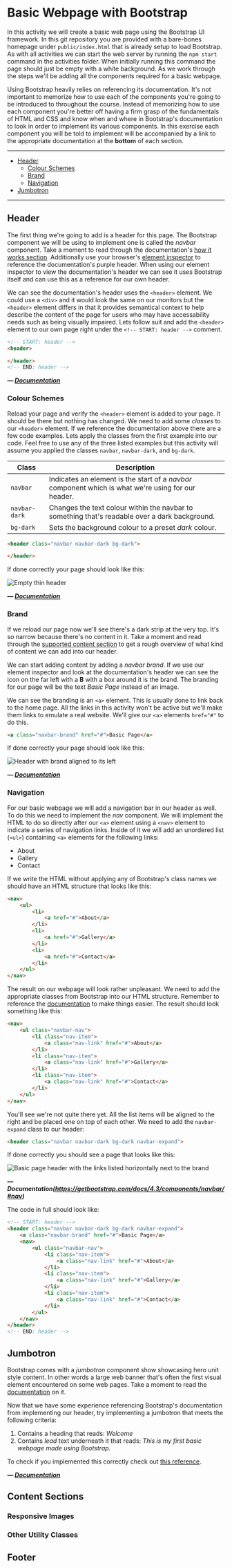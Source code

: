 # Basic Webpage with Bootstrap

In this activity we will create a basic web page using the Bootstrap UI framework. In this git repository you are provided with a bare-bones homepage under `public/index.html` that is already setup to load Bootstrap. As with all activities we can start the web server by running the `npm start` command in the activities folder. When initially running this command the page should just be empty with a white background. As we work through the steps we'll be adding all the components required for a basic webpage.

Using Bootstrap heavily relies on referencing its documentation. It's not important to memorize how to use each of the components you're going to be introduced to throughout the course. Instead of memorizing how to use each component you're better off having a firm grasp of the fundamentals of HTML and CSS and know when and where in Bootstrap's documentation to look in order to implement its various components. In this exercise each component you will be told to implement will be accompanied by a link to the appropriate documentation at the **bottom** of each section.

***
- [Header](#header)
	- [Colour Schemes](#colour-schemes)
	- [Brand](#brand)
	- [Navigation](#navigation)
- [Jumbotron](#jumbotron)
***




## Header

The first thing we're going to add is a header for this page. The Bootstrap component we will be using to implement one is called the _navbar_ component. Take a moment to read through the documentation's [how it works section](https://getbootstrap.com/docs/4.3/components/navbar/#how-it-works). Additionally use your browser's [element inspector](https://developers.google.com/web/tools/chrome-devtools/inspect-styles/) to reference the documentation's purple header. When using our element inspector to view the documentation's header we can see it uses Bootstrap itself and can use this as a reference for our own header.

We can see the documentation's header uses the `<header>` element. We could use a `<div>` and it would look the same on our monitors but the `<header>` element differs in that it provides semantical context to help describe the content of the page for users who may have accessability needs such as being visually impaired. Lets follow suit and add the `<header>` element to our own page right under the `<!-- START: header -->` comment.

```html
<!-- START: header -->
<header>

</header>
<!-- END: header -->
```

***&mdash; [Documentation](https://getbootstrap.com/docs/4.3/components/navbar/)***


### Colour Schemes

Reload your page and verify the `<header>` element is added to your page. It should be there but nothing has changed. We need to add some _classes_ to our `<header>` element. If we reference the documentation above there are a few code examples. Lets apply the classes from the first example into our code. Feel free to use any of the three listed examples but this activity will assume you applied the classes `navbar`, `navbar-dark`, and `bg-dark`.

| Class | Description |
| --- | --- |
| `navbar` | Indicates an element is the start of a _navbar_ component which is what we're using for our header. |
| `navbar-dark` | Changes the text colour within the navbar to something that's readable over a dark background. |
| `bg-dark` | Sets the background colour to a preset _dark_ colour. |

```html
<header class="navbar navbar-dark bg-dark">

</header>
```

If done correctly your page should look like this:

![Empty thin header](.readme-assets/header-empty.png)

***&mdash; [Documentation](https://getbootstrap.com/docs/4.3/components/navbar/#color-schemes)***


### Brand

If we reload our page now we'll see there's a dark strip at the very top. It's so narrow because there's no content in it. Take a moment and read through the [supported content section](https://getbootstrap.com/docs/4.3/components/navbar/#supported-content) to get a rough overview of what kind of content we can add into our header.

We can start adding content by adding a _navbar brand_. If we use our element inspector and look at the documentation's header we can see the icon on the far left with a **B** with a box around it is the brand. The branding for our page will be the text _Basic Page_ instead of an image.

We can see the branding is an `<a>` element. This is usually done to link back to the home page. All the links in this activity won't be active but we'll make them links to emulate a real website. We'll give our `<a>` elements `href="#"` to do this.

```html
<a class="navbar-brand" href="#">Basic Page</a>
```

If done correctly your page should look like this:

![Header with brand aligned to its left](.readme-assets/header-brand.png)

***&mdash; [Documentation](https://getbootstrap.com/docs/4.3/components/navbar/#brand)***


### Navigation

For our basic webpage we will add a navigation bar in our header as well. To do this we need to implement the _nav_ component. We will implement the HTML to do so directly after our `<a>` element using a `<nav>` element to indicate a series of navigation links. Inside of it we will add an unordered list (`<ul>`) containing `<a>` elements for the following links:

- About
- Gallery
- Contact

If we write the HTML without applying any of Bootstrap's class names we should have an HTML structure that looks like this:

```html
<nav>
	<ul>
		<li>
			<a href="#">About</a>
		</li>
		<li>
			<a href="#">Gallery</a>
		</li>
		<li>
			<a href="#">Contact</a>
		</li>
	</ul>
</nav>
```

The result on our webpage will look rather unpleasant. We need to add the appropriate classes from Bootstrap into our HTML structure. Remember to reference the [documentation]((https://getbootstrap.com/docs/4.3/components/navbar/#nav)) to make things easier. The result should look something like this:

```html
<nav>
	<ul class="navbar-nav">
		<li class="nav-item">
			<a class="nav-link" href="#">About</a>
		</li>
		<li class="nav-item">
			<a class="nav-link" href="#">Gallery</a>
		</li>
		<li class="nav-item">
			<a class="nav-link" href="#">Contact</a>
		</li>
	</ul>
</nav>
```

You'll see we're not quite there yet. All the list items will be aligned to the right and be placed one on top of each other. We need to add the `navbar-expand` class to our header:

```html
<header class="navbar navbar-dark bg-dark navbar-expand">
```

If done correctly you should see a page that looks like this:

![Basic page header with the links listed horizontally next to the brand](.readme-assets/header-nav.png)

***&mdash; Documentation(https://getbootstrap.com/docs/4.3/components/navbar/#nav)***

The code in full should look like:

```html
<!-- START: header -->
<header class="navbar navbar-dark bg-dark navbar-expand">
	<a class="navbar-brand" href="#">Basic Page</a>
	<nav>
		<ul class="navbar-nav">
			<li class="nav-item">
				<a class="nav-link" href="#">About</a>
			</li>
			<li class="nav-item">
				<a class="nav-link" href="#">Gallery</a>
			</li>
			<li class="nav-item">
				<a class="nav-link" href="#">Contact</a>
			</li>
		</ul>
	</nav>
</header>
<!-- END: header -->
```




## Jumbotron

Bootstrap comes with a _jumbotron_ component show showcasing hero unit style content. In other words a large web banner that's often the first visual element encountered on some web pages. Take a moment to read the [documentation](https://getbootstrap.com/docs/4.3/components/jumbotron/) on it.

Now that we have some experience referencing Bootstrap's documentation from implementing our header, try implementing a jumbotron that meets the following criteria:

1. Contains a heading that reads: _Welcome_
1. Contains _lead_ text underneath it that reads: _This is my first basic webpage made using Bootstrap._

To check if you implemented this correctly check out [this reference](.readme-assets/jumbotron.md).

***&mdash; [Documentation](https://getbootstrap.com/docs/4.3/components/jumbotron/)***




## Content Sections

### Responsive Images

### Other Utility Classes




## Footer
